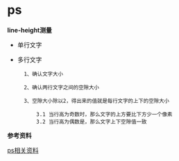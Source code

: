 ps
=====

**line-height测量**

* 单行文字

* 多行文字

        1、确认文字大小
        
        2、确认两行文字之间的空隙大小
        
        3、空隙大小除以2，得出来的值就是每行文字的上下的空隙大小
        
            3.1 当行高为奇数时，那么文字的上方要比下方少一个像素
            3.2 当行高为偶数是，那么文字上下空隙值一致


**参考资料**

[ps相关资料](http://www.cnblogs.com/xiaohuochai/p/4770654.html)

